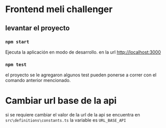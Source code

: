 # Frontend meli challenger


## levantar el proyecto

### `npm start`

Ejecuta la aplicación en modo de desarrollo.
en la url [http://localhost:3000](http://localhost:3000)

### `npm test`

el proyecto se le agregaron algunos test pueden ponerse a correr con el comando anterior mencionado.

# Cambiar url base de la api

si se requiere cambiar el valor de la url de la api se encuentra en `src\definitions\constants.ts` la variable es `URL_BASE_API`
